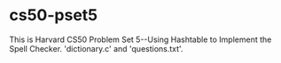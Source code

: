 # cs50-pset5

This is Harvard CS50 Problem Set 5--Using Hashtable to Implement the Spell Checker. 'dictionary.c' and 'questions.txt'.  
